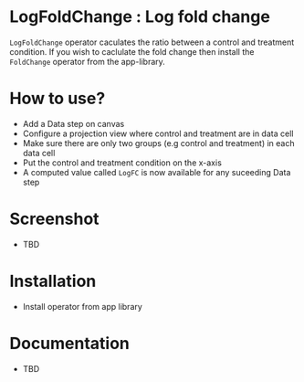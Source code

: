 # LogFoldChange : Log fold change

`LogFoldChange` operator caculates the ratio between a control and treatment condition.
If you wish to caclulate the fold change then install the `FoldChange` operator from the app-library.

# How to use?

* Add a Data step on canvas
* Configure a projection view where control and treatment are in data cell
* Make sure there are only two groups (e.g control and treatment) in each data cell
* Put the control and treatment condition on the x-axis
* A computed value called `LogFC` is now available for any suceeding Data step

# Screenshot

* TBD 

# Installation

* Install operator from app library

# Documentation

* TBD

